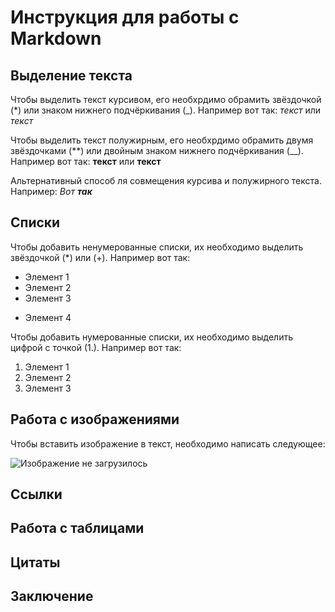 # Инструкция для работы с Markdown

## Выделение текста

Чтобы выделить текст курсивом, его необхрдимо обрамить звёздочкой (\*) или знаком нижнего подчёркивания (\_). Например вот так: _текст_ или _текст_

Чтобы выделить текст полужирным, его необхрдимо обрамить двумя звёздочками (\*\*) или двойным знаком нижнего подчёркивания (\_\_). Например вот так: **текст** или **текст**

Альтернативный способ ля совмещения курсива и полужирного текста. Например: _Вот **так**_

## Списки

Чтобы добавить ненумерованные списки, их необходимо выделить звёздочкой (\*) или (+). Например вот так:

- Элемент 1
- Элемент 2
- Элемент 3

* Элемент 4

Чтобы добавить нумерованные списки, их необходимо выделить цифрой с точкой (1.). Например вот так:

1. Элемент 1
2. Элемент 2
3. Элемент 3

## Работа с изображениями

Чтобы вставить изображение в текст, необходимо написать следующее:

![Изображение не загрузилось](avatar.jpg)

## Ссылки

## Работа с таблицами

## Цитаты

## Заключение
